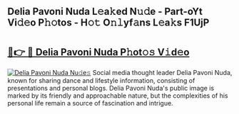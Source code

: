 ## Delia Pavoni Nuda L𝚎a𝚔ed N𝚞𝚍e - Part-oYt Vi𝚍𝚎o P𝚑𝚘tos - H𝚘𝚝 O𝚗𝚕yf𝚊ns L𝚎a𝚔s F1UjP

# <h2><a href="http://kf0shvp.oniu.top/?m=Delia+Pavoni+Nuda">🔗👉 🔴 Delia Pavoni Nuda P𝚑ot𝚘𝚜 V𝚒d𝚎o</a></h2>

[![Delia Pavoni Nuda Nu𝚍e𝚜](https://i.imgur.com/0qMVB7G.gif)](http://kf0shvp.oniu.top/?m=Delia+Pavoni+Nuda)
Social media thought leader Delia Pavoni Nuda, known for sharing dance and lifestyle information, consisting of presentations and personal blogs. Delia Pavoni Nuda's public image is marked by its friendly and approachable nature, but the complexities of his personal life remain a source of fascination and intrigue.  
